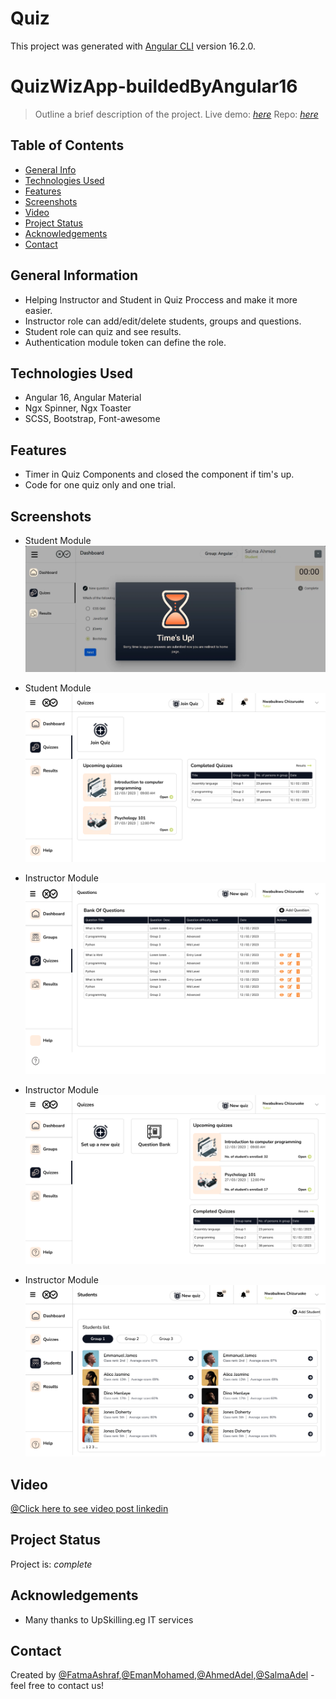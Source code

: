 # Quiz

This project was generated with [Angular CLI](https://github.com/angular/angular-cli) version 16.2.0.

# QuizWizApp-buildedByAngular16
> Outline a brief description of the project.
> Live demo: [_here_](https://fattemaashraf.github.io/QuizWizApp-buildedByAngular16/#/auth/login) 
> Repo: [_here_](https://github.com/Salhoom75/Quiz) 

## Table of Contents
* [General Info](#general-information)
* [Technologies Used](#technologies-used)
* [Features](#features)
* [Screenshots](#screenshots)
* [Video](#video)
* [Project Status](#project-status)
* [Acknowledgements](#acknowledgements)
* [Contact](#contact)


## General Information
- Helping Instructor and Student in Quiz Proccess and make it more easier.
- Instructor role can add/edit/delete students, groups and questions.
- Student role can quiz and see results.
- Authentication module token can define the role.


## Technologies Used
- Angular 16, Angular Material
- Ngx Spinner, Ngx Toaster
- SCSS, Bootstrap, Font-awesome


## Features
- Timer in Quiz Components and closed the component if tim's up.
- Code for one quiz only and one trial.


## Screenshots
- Student Module
![Example screenshot](./src/assets/images/Screenshot_41.png)
- Student Module
![Example screenshot](./src/assets/images/Quizzes%20-%20Learner.png)

- Instructor Module
![Example screenshot](./src/assets/images/Questions%20-%20Instructor.png)
- Instructor Module
![Example screenshot](./src/assets/images/Quizzes%20-%20Instructor.png)
- Instructor Module
![Example screenshot](./src/assets/images/Students%20-%20Instructor.png)



## Video
[@Click here to see video post linkedin](https://www.linkedin.com/posts/fatma-ashraf-b57279103_quizapp-instructor-code-activity-7167632276875415552-jGYb?utm_source=share&utm_medium=member_desktop)


## Project Status
Project is:  _complete_ 



## Acknowledgements
- Many thanks to UpSkilling.eg IT services


## Contact
Created by [@FatmaAshraf](https://www.linkedin.com/in/fatma-ashraf-b57279103),[@EmanMohamed](https://github.com/EmanMohamed22),[@AhmedAdel](https://github.com/Ahmed-Adel33),[@SalmaAdel](https://github.com/Salhoom75)  - feel free to contact us!


